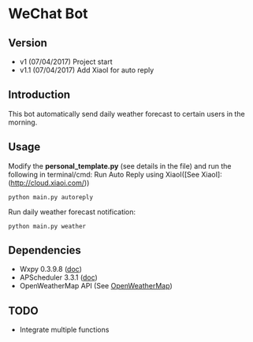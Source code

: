 # WeChat Bot


## Version
- v1 (07/04/2017)
Project start
- v1.1 (07/04/2017)
Add XiaoI for auto reply

## Introduction
This bot automatically send daily weather forecast to certain users in the morning.

## Usage
Modify the **personal_template.py** (see details in the file) and run the following in terminal/cmd:
Run Auto Reply using XiaoI([See XiaoI]:(http://cloud.xiaoi.com/))
```
python main.py autoreply
```
Run daily weather forecast notification:
```
python main.py weather
```

## Dependencies
- Wxpy 0.3.9.8 ([doc](http://wxpy.readthedocs.io/zh/latest/))
- APScheduler 3.3.1 ([doc](http://apscheduler.readthedocs.io/en/latest/index.html))
- OpenWeatherMap API (See [OpenWeatherMap](https://openweathermap.org/))


## TODO
- Integrate multiple functions
